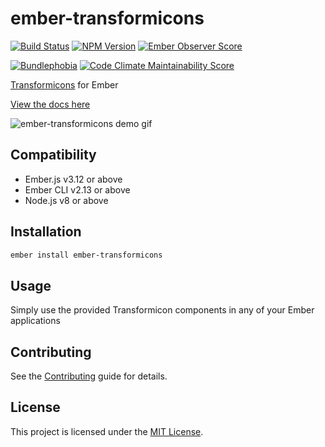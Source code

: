 # ember-transformicons

[![Build Status](https://travis-ci.org/alexdiliberto/ember-transformicons.svg?branch=master)](https://travis-ci.org/alexdiliberto/ember-transformicons)
[![NPM Version](https://badge.fury.io/js/ember-transformicons.svg)](https://www.npmjs.com/package/ember-transformicons)
[![Ember Observer Score](http://emberobserver.com/badges/ember-transformicons.svg)](http://emberobserver.com/addons/ember-transformicons)

[![Bundlephobia](https://badgen.net/bundlephobia/minzip/ember-transformicons)](https://bundlephobia.com/result?p=ember-transformicons)
[![Code Climate Maintainability Score](https://api.codeclimate.com/v1/badges/01108fee4bb685fa23dd/maintainability)](https://codeclimate.com/github/alexdiliberto/ember-transformicons/maintainability)

[Transformicons](http://www.transformicons.com/) for Ember

[View the docs here](https://alexdiliberto.com/ember-transformicons/)

![ember-transformicons demo gif][demo-gif]

Compatibility
------------------------------------------------------------------------------

* Ember.js v3.12 or above
* Ember CLI v2.13 or above
* Node.js v8 or above

Installation
------------------------------------------------------------------------------

```sh
ember install ember-transformicons
```


Usage
------------------------------------------------------------------------------

Simply use the provided Transformicon components in any of your Ember applications


Contributing
------------------------------------------------------------------------------

See the [Contributing](CONTRIBUTING.md) guide for details.


License
------------------------------------------------------------------------------

This project is licensed under the [MIT License](LICENSE.md).


[demo-gif]: https://raw.githubusercontent.com/alexdiliberto/ember-transformicons/master/demo.gif
